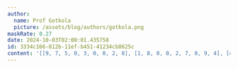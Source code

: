 ```yaml
---
author:
  name: Prof Gotkola
  picture: /assets/blog/authors/gotkola.png
maskRate: 0.27
date: 2024-10-03T02:00:01.435758
id: 3334c166-812b-11ef-b451-41234cb8625c
content: '[[9, 7, 5, 0, 3, 0, 0, 2, 8], [1, 8, 0, 0, 2, 7, 0, 9, 4], [4, 0, 2, 8, 0, 0, 5, 6, 7], [0, 5, 9, 2, 8, 3, 0, 4, 1], [2, 4, 3, 9, 1, 6, 8, 7, 5], [6, 1, 0, 4, 7, 5, 9, 3, 2], [5, 2, 7, 3, 0, 0, 0, 1, 0], [8, 6, 1, 7, 4, 9, 2, 5, 0], [3, 0, 4, 0, 0, 0, 7, 8, 6]]'
---
```

